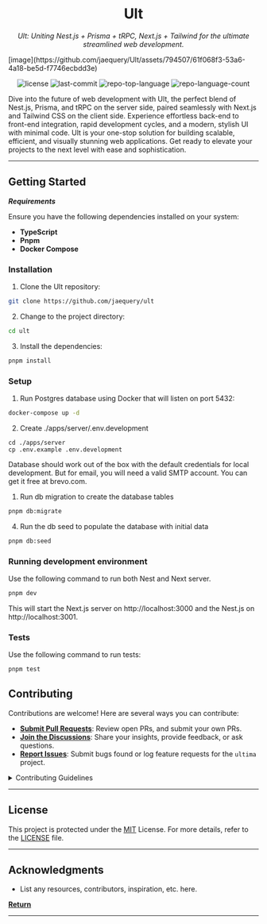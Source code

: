 <p align="center">
    <h1 align="center">Ult</h1>
</p>
<p align="center">
    <em>Ult: Uniting Nest.js + Prisma + tRPC, Next.js + Tailwind for the ultimate streamlined web development.</em>
</p>

<p>
[image](https://github.com/jaequery/Ult/assets/794507/61f068f3-53a6-4a18-be5d-f7746ecbdd3e)
</p>
<p align="center">
	<img src="https://img.shields.io/github/license/jaequery/ultima?style=flat&color=0080ff" alt="license">
	<img src="https://img.shields.io/github/last-commit/jaequery/ultima?style=flat&logo=git&logoColor=white&color=0080ff" alt="last-commit">
	<img src="https://img.shields.io/github/languages/top/jaequery/ultima?style=flat&color=0080ff" alt="repo-top-language">
	<img src="https://img.shields.io/github/languages/count/jaequery/ultima?style=flat&color=0080ff" alt="repo-language-count">
<p>
<p>Dive into the future of web development with Ult, the perfect blend of Nest.js, Prisma, and tRPC on the server side, paired seamlessly with Next.js and Tailwind CSS on the client side. Experience effortless back-end to front-end integration, rapid development cycles, and a modern, stylish UI with minimal code. Ult is your one-stop solution for building scalable, efficient, and visually stunning web applications. Get ready to elevate your projects to the next level with ease and sophistication.</p>

<hr>

##  Getting Started

***Requirements***

Ensure you have the following dependencies installed on your system:

* **TypeScript**
* **Pnpm**
* **Docker Compose**

###  Installation

1. Clone the Ult repository:

```sh
git clone https://github.com/jaequery/ult
```

2. Change to the project directory:

```sh
cd ult
```

3. Install the dependencies:

```sh
pnpm install
```

###  Setup

1. Run Postgres database using Docker that will listen on port 5432:

```sh
docker-compose up -d
```

2. Create ./apps/server/.env.development

```
cd ./apps/server
cp .env.example .env.development
```

Database should work out of the box with the default credentials for local development.
But for email, you will need a valid SMTP account. You can get it free at brevo.com.

1. Run db migration to create the database tables

```sh
pnpm db:migrate
```

4. Run the db seed to populate the database with initial data

```sh
pnpm db:seed
```

###  Running development environment

Use the following command to run both Nest and Next server.

```sh
pnpm dev
```

This will start the Next.js server on http://localhost:3000 and the Nest.js on http://localhost:3001.


###  Tests

Use the following command to run tests:

```sh
pnpm test
```

##  Contributing

Contributions are welcome! Here are several ways you can contribute:

- **[Submit Pull Requests](https://github.com/jaequery/ult/blob/main/CONTRIBUTING.md)**: Review open PRs, and submit your own PRs.
- **[Join the Discussions](https://github.com/jaequery/ult/discussions)**: Share your insights, provide feedback, or ask questions.
- **[Report Issues](https://github.com/jaequery/ult/issues)**: Submit bugs found or log feature requests for the `ultima` project.

<details closed>
    <summary>Contributing Guidelines</summary>

1. **Fork the Repository**: Start by forking the project repository to your github account.
2. **Clone Locally**: Clone the forked repository to your local machine using a git client.
   ```sh
   git clone https://github.com/jaequery/ult
   ```
3. **Create a New Branch**: Always work on a new branch, giving it a descriptive name.
   ```sh
   git checkout -b new-feature-x
   ```
4. **Make Your Changes**: Develop and test your changes locally.
5. **Commit Your Changes**: Commit with a clear message describing your updates.
   ```sh
   git commit -m 'Implemented new feature x.'
   ```
6. **Push to GitHub**: Push the changes to your forked repository.
   ```sh
   git push origin new-feature-x
   ```
7. **Submit a Pull Request**: Create a PR against the original project repository. Clearly describe the changes and their motivations.

Once your PR is reviewed and approved, it will be merged into the main branch.

</details>

---

##  License

This project is protected under the [MIT](https://choosealicense.com/licenses) License. For more details, refer to the [LICENSE](https://choosealicense.com/licenses/) file.

---

##  Acknowledgments

- List any resources, contributors, inspiration, etc. here.

[**Return**](#-quick-links)

---
